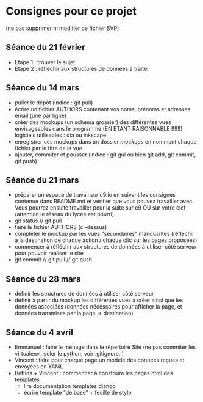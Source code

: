 # Consignes pour ce projet

(ne pas supprimer ni modifier ce fichier SVP)

## Séance du 21 février
* Etape 1 : trouver le sujet
* Etape 2 : réfléchir aux structures de données à traiter

## Séance du 14 mars
- puller le dépôt (indice : git pull)
- écrire un fichier AUTHORS contenant vos noms, prénoms et 
  adresses email (une par ligne)
- créer des mockups (un schema grossier) des différentes vues
  envisageables dans le programme (EN ETANT RAISONNABLE !!!!!!), 
  logiciels utilisables : dia ou inkscape
- enregistrer ces mockups dans un dossier *mockups* en nommant
  chaque fichier par le titre de la vue
- ajouter, commiter et pousser (indice : git gui ou bien git add,
  git commit, git push)

## Séance du 21 mars
- préparer un espace de travail sur c9.io en suivant les consignes contenue
  dans README.md et vérifier que vous pouvez travailler avec. Vous pourrez
  ensuite travailler pour la suite sur c9 OU sur votre clef (attention 
  le réseau du lycée est pourri)...
- git status // git pull
- faire le fichier AUTHORS (ci-dessus)
- compléter le mockup par les vues "secondaires" manquantes (réfléchir à la
  destination de chaque action / chaque clic sur les pages proposées)
- commencer à réfléchir aux structures de données à utiliser côté serveur
  pour pouvoir réaliser le site
- git commit // git pull // git push

## Séance du 28 mars
- définir les structures de données à utiliser côté serveur
- définir à partir du mockup les différentes vues à créer ainsi que
  les données associées (données nécessaires pour afficher la page, et 
  données transmises par la page -> destination)

## Séance du 4 avril
- Emmanuel : faire le ménage dans le répertoire Site 
  (ne pas commiter les virtualenv, isoler le python, voir .gitignore..)
- Vincent : faire pour chaque page un modèle des données reçues et envoyées
  en YAML 
- Bettina + Vincent : commencer à construire les pages html des templates
  - lire documentation templates django
  - écrire template "de base" + feuille de style

